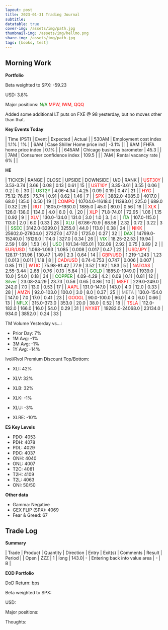 ```yaml
---
layout: post
title: 2023-01-31 Trading Journal 
subtitle: 
datatable: true
cover-img: /assets/img/path.jpg
thumbnail-img: /assets/img/hellmo.png
share-img: /assets/img/path.jpg
tags: [books, test]
---
```



## Morning Work


**Portfolio**

Beta weighted to SPX: -59.23

USD: 3.8%

Major positions:  <span style="color:green">N/A </span><span style="color:red"> MPW, IWM, QQQ</span>

Added some additional LT puts on FXE @ 98 yesterday, but no moves other than that.


**Key Events Today**

| Time (PST) | Event | Expected | Actual |
| 530AM | Employment cost index | 1.1% |  1% |
| 6AM | Case Shiller Home price ind | -3.1% |   |
| 6AM | FHFA home price index | 0.1% |   |
| 645AM | Chicago business barometer | 45.3 |  |
| 7AM | Consumer confidence index | 109.5 |  |
| 7AM | Rental vacancy rate | 6% |  |



**HE**

<div class="datatable-begin"></div>

| TICKER | RANGE | CLOSE | UPSIDE | DOWNSIDE | U/D | RANK |
| <span style="color:red">UST30Y</span>	| 3.53-3.74 | 3.66 | 0.08 | 0.13 | 0.61 | 15 |
| <span style="color:red">UST10Y</span>	| 3.35-3.61 | 3.55 | 0.06 | 0.2 | 0. | 30 |
| <span style="color:green">UST2Y</span>	| 4.06-4.34 | 4.25 | 0.09 | 0.19 | 0.47 | 21 |
| <span style="color:red">HYG</span>	| 75.12-76.65 | 75.74 | 0.91 | 0.62 | 1.46 | 7 |
| <span style="color:red">SPX</span>	| 3882.0-4085.0 | 4017.0 | 68.0 | 135.0 | 0.50 | 19 |
| <span style="color:red">COMPQ</span>	| 10704.0-11618.0 | 11393.0 | 225.0 | 689.0 | 0.32 | 29 |
| <span style="color:red">RUT</span>	| 1805.0-1930.0 | 1885.0 | 45.0 | 80.0 | 0.56 | 16 |
| <span style="color:red">XLK</span>	| 126.0-138.0 | 134.0 | 4.0 | 8.0 | 0. | 20 |
| <span style="color:red">XLP</span>	| 71.8-74.01 | 72.95 | 1.06 | 1.15 | 0.92 | 9 |
| <span style="color:red">XLV</span>	| 130.0-134.0 | 131.0 | 3.0 | 1.0 | 3. | 4 |
| <span style="color:green">ITA</span>	| 107.0-115.0 | 113.0 | 2.0 | 6.0 | 0.33 | 28 |
| <span style="color:green">XLU</span>	| 67.86-70.9 | 68.58 | 2.32 | 0.72 | 3.22 | 3 |
| <span style="color:green">SSEC</span>	| 3142.0-3299.0 | 3255.0 | 44.0 | 113.0 | 0.38 | 24 |
| <span style="color:red">NIKK</span>	| 25602.0-27804.0 | 27327.0 | 477.0 | 1725.0 | 0.27 | 32 |
| <span style="color:green">DAX</span>	| 14799.0-15240.0 | 15126.0 | 114.0 | 327.0 | 0.34 | 26 |
| <span style="color:green">VIX</span>	| 18.25-22.53 | 19.94 | 2.59 | 1.69 | 1.53 | 6 |
| <span style="color:green">USD</span>	| 101.34-105.01 | 102.09 | 2.92 | 0.75 | 3.89 | 2 |
| <span style="color:red">EUR/USD</span>	| 1.068-1.093 | 1.085 | 0.008 | 0.017 | 0.47 | 22 |
| <span style="color:red">USD/JPY</span>	| 128.17-131.96 | 130.47 | 1.49 | 2.3 | 0.64 | 14 |
| <span style="color:red">GBP/USD</span>	| 1.219-1.243 | 1.23 | 0.013 | 0.011 | 1.18 | 8 |
| <span style="color:red">CAD/USD</span>	| 0.74-0.753 | 0.747 | 0.006 | 0.007 | 0.85 | 11 |
| <span style="color:red">WTIC</span>	| 75.98-81.42 | 77.9 | 3.52 | 1.92 | 1.83 | 5 |
| <span style="color:red">NATGAS</span>	| 2.55-3.44 | 2.68 | 0.76 | 0.13 | 5.84 | 1 |
| <span style="color:green">GOLD</span>	| 1885.0-1949.0 | 1939.0 | 10.0 | 54.0 | 0.18 | 34 |
| <span style="color:green">COPPER</span>	| 4.09-4.29 | 4.2 | 0.09 | 0.11 | 0.81 | 12 |
| <span style="color:green">Silver</span>	| 23.08-24.29 | 23.73 | 0.56 | 0.65 | 0.86 | 10 |
| <span style="color:red">MSFT</span>	| 229.0-249.0 | 242.0 | 7.0 | 13.0 | 0.53 | 17 |
| <span style="color:red">AAPL</span>	| 131.0-147.0 | 143.0 | 4.0 | 12.0 | 0.33 | 28 |
| <span style="color:red">AMZN</span>	| 92.0-103.0 | 100.0 | 3.0 | 8.0 | 0.37 | 25 |
| <span style="color:grey">META</span>	| 130.0-154.0 | 147.0 | 7.0 | 17.0 | 0.41 | 23 |
| <span style="color:red">GOOGL</span>	| 90.0-100.0 | 96.0 | 4.0 | 6.0 | 0.66 | 13 |
| <span style="color:green">NFLX</span>	| 315.0-373.0 | 353.0 | 20.0 | 38.0 | 0.52 | 18 |
| <span style="color:red">TSLA</span>	| 112.0-182.0 | 166.0 | 16.0 | 54.0 | 0.29 | 31 |
| <span style="color:red">NYXBT</span>	| 19282.0-24068.0 | 23134.0 | 934.0 | 3852.0 | 0.24 | 33 |



<div class="datatable-end"></div>

TM Volume Yesterday vs...: 

- Prior Day: 7%
- 1M Avg: -1%
- 3M Avg: -1%
- 1Y Avg: -14%

Ivol/Rvol Premium Discount Top/Bottom:

- XLI: 42%
- XLV: 32%
- XLB:  32%

- XLK: -1%
- XLU: -3%
- XLRE: -10%

**ES Key Levels**

- PDO:  4053
- PDH:  4078
- PDL:  4029
- PDC:  4037
- ONH:  4040
- ONL:  4007
- T2C:  4081
- T2H:  4109
- T2L:  4063
- ONI:  50/50

**Other data**

- Gamma:  Negative
- GEX FLIP (SPX):  4069
- Fear & Greed: 67

## Trade Log

**Summary**

| Trade | Product | Quantity | Direction | Entry | Exit(s) | Comments | Result | Period |
| Open | ZZZ | 1 | long | 143.0| - | Entering back into value area | - | B |





**EOD Portfolio**

DoD Return:  bps

Beta weighted to SPX: 

USD: 

Major positions:  <span style="color:green"> </span><span style="color:red">  </span>

Thoughts:  